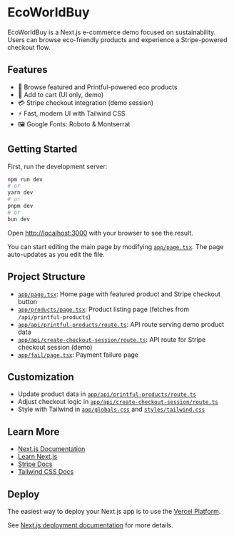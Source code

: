 # EcoWorldBuy

EcoWorldBuy is a Next.js e-commerce demo focused on sustainability. Users can browse eco-friendly products and experience a Stripe-powered checkout flow.

## Features

- 🌱 Browse featured and Printful-powered eco products
- 🛒 Add to cart (UI only, demo)
- 💳 Stripe checkout integration (demo session)
- ⚡️ Fast, modern UI with Tailwind CSS
- 🖼️ Google Fonts: Roboto & Montserrat

## Getting Started

First, run the development server:

```bash
npm run dev
# or
yarn dev
# or
pnpm dev
# or
bun dev
```

Open [http://localhost:3000](http://localhost:3000) with your browser to see the result.

You can start editing the main page by modifying [`app/page.tsx`](app/page.tsx). The page auto-updates as you edit the file.

## Project Structure

- [`app/page.tsx`](app/page.tsx): Home page with featured product and Stripe checkout button
- [`app/products/page.tsx`](app/products/page.tsx): Product listing page (fetches from `/api/printful-products`)
- [`app/api/printful-products/route.ts`](app/api/printful-products/route.ts): API route serving demo product data
- [`app/api/create-checkout-session/route.ts`](app/api/create-checkout-session/route.ts): API route for Stripe checkout session (demo)
- [`app/fail/page.tsx`](app/fail/page.tsx): Payment failure page

## Customization

- Update product data in [`app/api/printful-products/route.ts`](app/api/printful-products/route.ts)
- Adjust checkout logic in [`app/api/create-checkout-session/route.ts`](app/api/create-checkout-session/route.ts)
- Style with Tailwind in [`app/globals.css`](app/globals.css) and [`styles/tailwind.css`](src/styles/tailwind.css)

## Learn More

- [Next.js Documentation](https://nextjs.org/docs)
- [Learn Next.js](https://nextjs.org/learn)
- [Stripe Docs](https://stripe.com/docs)
- [Tailwind CSS Docs](https://tailwindcss.com/docs)

## Deploy

The easiest way to deploy your Next.js app is to use the [Vercel Platform](https://vercel.com/new?utm_medium=default-template&filter=next.js&utm_source=create-next-app&utm_campaign=create-next-app-readme).

See [Next.js deployment documentation](https://nextjs.org/docs/app/building-your-application/deploying) for more details.